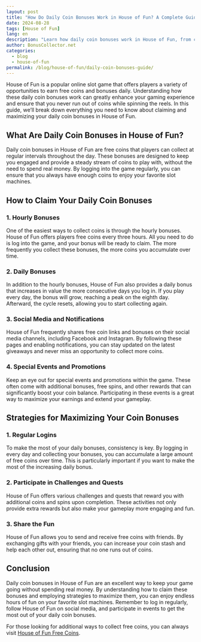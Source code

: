 ```yaml
---
layout: post  
title: "How Do Daily Coin Bonuses Work in House of Fun? A Complete Guide"  
date: 2024-08-28  
tags: [House of Fun]  
lang: en  
description: "Learn how daily coin bonuses work in House of Fun, from claiming hourly rewards to maximizing your free spins. Get the most out of your gameplay with our complete guide."  
author: BonusCollector.net  
categories:
  - blog
  - house-of-fun
permalink: /blog/house-of-fun/daily-coin-bonuses-guide/
---
```


House of Fun is a popular online slot game that offers players a variety of opportunities to earn free coins and bonuses daily. Understanding how these daily coin bonuses work can greatly enhance your gaming experience and ensure that you never run out of coins while spinning the reels. In this guide, we’ll break down everything you need to know about claiming and maximizing your daily coin bonuses in House of Fun.

## What Are Daily Coin Bonuses in House of Fun?

Daily coin bonuses in House of Fun are free coins that players can collect at regular intervals throughout the day. These bonuses are designed to keep you engaged and provide a steady stream of coins to play with, without the need to spend real money. By logging into the game regularly, you can ensure that you always have enough coins to enjoy your favorite slot machines.

## How to Claim Your Daily Coin Bonuses

### 1. **Hourly Bonuses**
One of the easiest ways to collect coins is through the hourly bonuses. House of Fun offers players free coins every three hours. All you need to do is log into the game, and your bonus will be ready to claim. The more frequently you collect these bonuses, the more coins you accumulate over time.

### 2. **Daily Bonuses**
In addition to the hourly bonuses, House of Fun also provides a daily bonus that increases in value the more consecutive days you log in. If you play every day, the bonus will grow, reaching a peak on the eighth day. Afterward, the cycle resets, allowing you to start collecting again.

### 3. **Social Media and Notifications**
House of Fun frequently shares free coin links and bonuses on their social media channels, including Facebook and Instagram. By following these pages and enabling notifications, you can stay updated on the latest giveaways and never miss an opportunity to collect more coins.

### 4. **Special Events and Promotions**
Keep an eye out for special events and promotions within the game. These often come with additional bonuses, free spins, and other rewards that can significantly boost your coin balance. Participating in these events is a great way to maximize your earnings and extend your gameplay.

## Strategies for Maximizing Your Coin Bonuses

### 1. **Regular Logins**
To make the most of your daily bonuses, consistency is key. By logging in every day and collecting your bonuses, you can accumulate a large amount of free coins over time. This is particularly important if you want to make the most of the increasing daily bonus.

### 2. **Participate in Challenges and Quests**
House of Fun offers various challenges and quests that reward you with additional coins and spins upon completion. These activities not only provide extra rewards but also make your gameplay more engaging and fun.

### 3. **Share the Fun**
House of Fun allows you to send and receive free coins with friends. By exchanging gifts with your friends, you can increase your coin stash and help each other out, ensuring that no one runs out of coins.

## Conclusion

Daily coin bonuses in House of Fun are an excellent way to keep your game going without spending real money. By understanding how to claim these bonuses and employing strategies to maximize them, you can enjoy endless hours of fun on your favorite slot machines. Remember to log in regularly, follow House of Fun on social media, and participate in events to get the most out of your daily coin bonuses.

For those looking for additional ways to collect free coins, you can always visit [House of Fun Free Coins](https://bonuscollector.net/house-of-fun-free-coins/).